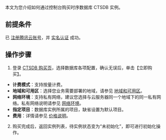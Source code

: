 
本文为您介绍如何通过控制台购买时序数据库 CTSDB 实例。

## 前提条件
已 [注册腾讯云账号](https://intl.cloud.tencent.com/document/product/378/17985)，并 [实名认证](https://intl.cloud.tencent.com/document/product/378/3629) 成功。

## 操作步骤
1. 登录 [CTSDB 购买页](https://Intl.buy.cloud.tencent.com/ctsdb)，选择数据库各项配置，确认无误后，单击【立即购买】。
 - **计费模式**：支持按量计费。
 - **地域和可用区**：选择您业务需要部署的地域，请参见 [地域和可用区](https://intl.cloud.tencent.com/document/product/1100/40937)。
 - **网络环境**：支持私有网络，建议您选择与云服务器同一个地域下的同一私有网络。私有网络说明请参见 [网络环境](https://intl.cloud.tencent.com/zh/document/product/213/5227)。
 - **指定项目**：数据库实例所属的项目，缺省设置为默认项目。 
 - **费用**：详情请参见 [价格说明](https://intl.cloud.tencent.com/document/product/1100/40934)。 
2. 购买完成后，返回实例列表，待实例状态变为“未初始化”，即可进行初始化操作。

